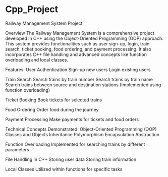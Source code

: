 # Cpp_Project

Railway Management System Project

Overview
The Railway Management System is a comprehensive project developed in C++ using the Object-Oriented Programming (OOP) approach. This system provides functionalities such as user sign-up, login, train search, ticket booking, food ordering, and payment processing. It also incorporates C++ file handling and advanced concepts like function overloading and local classes.

Features:
User Authentication
     Sign-up new users
     Login existing users

Train Search
    Search trains by train number
    Search trains by train name
    Search trains between source and destination stations (Implemented using function overloading)

Ticket Booking
     Book tickets for selected trains

Food Ordering
     Order food during the journey

Payment Processing
     Make payments for tickets and food orders


Technical Concepts Demonstrated:
Object-Oriented Programming (OOP)
    Classes and Objects
    Inheritance
    Polymorphism
    Encapsulation
    Abstraction

Function Overloading
     Implemented for searching trains by different parameters

File Handling in C++
     Storing user data
     Storing train information

Local Classes
      Utilized within functions for specific tasks
